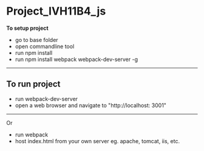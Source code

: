 # Project_IVH11B4_js
**To setup project**
- go to base folder
- open commandline tool
- run npm install
- run npm install webpack webpack-dev-server -g
---
**To run project**
---
- run webpack-dev-server
- open a web browser and navigate to "http://localhost: 3001"
---
Or
- run webpack
- host index.html from your own server eg. apache, tomcat, iis, etc.
